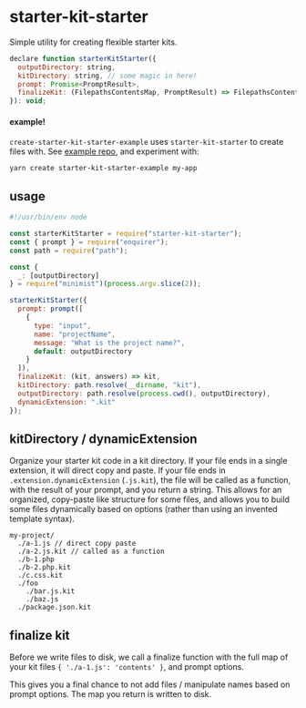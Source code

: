 # starter-kit-starter

Simple utility for creating flexible starter kits.

```javascript
declare function starterKitStarter({
  outputDirectory: string,
  kitDirectory: string, // some magic in here!
  prompt: Promise<PromptResult>,
  finalizeKit: (FilepathsContentsMap, PromptResult) => FilepathsContentsMap
}): void;
```

#### example!

`create-starter-kit-starter-example` uses `starter-kit-starter` to create files with. See [example repo](https://github.com/ndreckshage/create-starter-kit-starter-example), and experiment with:

```
yarn create starter-kit-starter-example my-app
```

## usage

```javascript
#!/usr/bin/env node

const starterKitStarter = require("starter-kit-starter");
const { prompt } = require("enquirer");
const path = require("path");

const {
  _: [outputDirectory]
} = require("minimist")(process.argv.slice(2));

starterKitStarter({
  prompt: prompt([
    {
      type: "input",
      name: "projectName",
      message: "What is the project name?",
      default: outputDirectory
    }
  ]),
  finalizeKit: (kit, answers) => kit,
  kitDirectory: path.resolve(__dirname, "kit"),
  outputDirectory: path.resolve(process.cwd(), outputDirectory),
  dynamicExtension: ".kit"
});
```

## kitDirectory / dynamicExtension

Organize your starter kit code in a kit directory. If your file ends in a single extension, it will direct copy and paste. If your file ends in `.extension.dynamicExtension` (`.js.kit`), the file will be called as a function, with the result of your prompt, and you return a string. This allows for an organized, copy-paste like structure for some files, and allows you to build some files dynamically based on options (rather than using an invented template syntax).

```
my-project/
  ./a-1.js // direct copy paste
  ./a-2.js.kit // called as a function
  ./b-1.php
  ./b-2.php.kit
  ./c.css.kit
  ./foo
    ./bar.js.kit
    ./baz.js
  ./package.json.kit
```

## finalize kit

Before we write files to disk, we call a finalize function with the full map of your kit files `{ './a-1.js': 'contents' }`, and prompt options.

This gives you a final chance to not add files / manipulate names based on prompt options. The map you return is written to disk.
